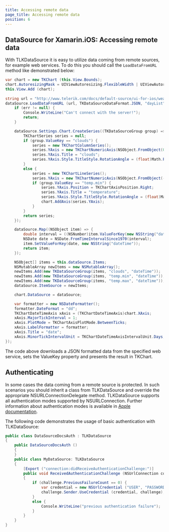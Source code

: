 ```yaml
---
title: Accessing remote data
page_title: Accessing remote data
position: 6
---
```


## DataSource for Xamarin.iOS: Accessing remote data

With TLKDataSource it is easy to utilize data coming from remote sources, for example web services. To do this you should call the <code>LoadDataFromURL</code> method like demonstrated below:

<snippet id='remote-data'/>

<snippet id='remote-data-swift'/>

```C#
var chart = new TKChart (this.View.Bounds);
chart.AutoresizingMask = UIViewAutoresizing.FlexibleWidth | UIViewAutoresizing.FlexibleHeight;
this.View.Add (chart);
        
string url = "http://www.telerik.com/docs/default-source/ui-for-ios/weather.json?sfvrsn=2";
dataSource.LoadDataFromURL (url, TKDataSourceDataFormat.JSON, "dayList", (NSError err) => {
    if (err != null) {
        Console.WriteLine("Can't connect with the server!");
        return;
    }

    dataSource.Settings.Chart.CreateSeries((TKDataSourceGroup group) => {
        TKChartSeries series = null;
        if (group.ValueKey == "clouds") {
            series = new TKChartColumnSeries();
            series.YAxis = new TKChartNumericAxis(NSObject.FromObject(0), NSObject.FromObject(100));
            series.YAxis.Title = "clouds";
            series.YAxis.Style.TitleStyle.RotationAngle = (float)Math.PI/2.0f;
        }
        else {
            series = new TKChartLineSeries();
            series.YAxis = new TKChartNumericAxis(NSObject.FromObject(-10), NSObject.FromObject(30));
            if (group.ValueKey == "temp.min") {
                series.YAxis.Position = TKChartAxisPosition.Right;
                series.YAxis.Title = "temperature";
                series.YAxis.Style.TitleStyle.RotationAngle = (float)Math.PI/2.0f;
                chart.AddAxis(series.YAxis);
            }
        }
        return series;
    });

    dataSource.Map((NSObject item) => {
        double interval = ((NSNumber)item.ValueForKey(new NSString("dateTime"))).DoubleValue;
        NSDate date = NSDate.FromTimeIntervalSince1970(interval);
        item.SetValueForKey(date, new NSString("dateTime"));
        return item;
    });

    NSObject[] items = this.dataSource.Items;
    NSMutableArray newItems = new NSMutableArray();
    newItems.Add(new TKDataSourceGroup(items, "clouds", "dateTime"));
    newItems.Add(new TKDataSourceGroup(items, "temp.min", "dateTime"));
    newItems.Add(new TKDataSourceGroup(items, "temp.max", "dateTime"));
    dataSource.ItemSource = newItems;

    chart.DataSource = dataSource;

    var formatter = new NSDateFormatter();
    formatter.DateFormat = "dd";
    TKChartDateTimeAxis xAxis = (TKChartDateTimeAxis)chart.XAxis;
    xAxis.MajorTickInterval = 1;
    xAxis.PlotMode = TKChartAxisPlotMode.BetweenTicks;
    xAxis.LabelFormatter = formatter;
    xAxis.Title = "date";
    xAxis.MinorTickIntervalUnit = TKChartDateTimeAxisIntervalUnit.Days;
});
```

The code above downloads a JSON formatted data from the specified web service, sets the ValueKey property and presents the result in TKChart.

## Authenticating

In some cases the data coming from a remote source is protected. In such scenarios you should inherit a class from TLKDataSource and override the appropriate NSURLConnectionDelegate method. TLKDataSource supports all authentication modes supported by NSURLConnection. Further information about authentication modes is available in [Apple documentation](https://developer.apple.com/library/mac/documentation/Cocoa/Conceptual/URLLoadingSystem/Articles/AuthenticationChallenges.html#//apple_ref/doc/uid/TP40009507-SW1).

The following code demonstrates the usage of basic authentication with TLKDataSource:

<snippet id='remote-auth'/>

<snippet id='remote-auth-swift'/>

```C#
public class DataSourceDocsAuth : TLKDataSource
{
    public DataSourceDocsAuth ()
    {
    }
    public class MyDataSource: TLKDataSource
    {
        [Export ("connection:didReceiveAuthenticationChallenge:")]
        public void ReceivedAuthenticationChallenge (NSUrlConnection connection, NSUrlAuthenticationChallenge challenge) 
        {
            if (challenge.PreviousFailureCount == 0) {
                var credential = new NSUrlCredential ("USER", "PASSWORD", NSUrlCredentialPersistence.ForSession);
                challenge.Sender.UseCredential (credential, challenge);
            }
            else {
                Console.WriteLine("previous authentication failure");
            }
        }
    }
}
```

